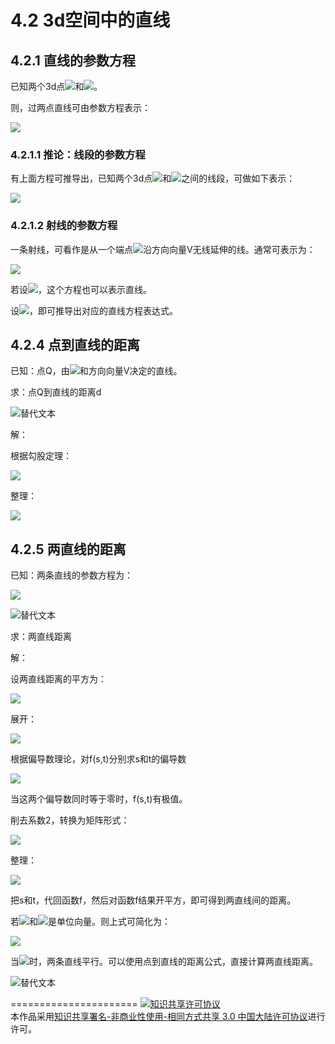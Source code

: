 # 4.2 3d空间中的直线

## 4.2.1 直线的参数方程

已知两个3d点<img src="http://latex.codecogs.com/gif.latex?{P_1} ">和<img src="http://latex.codecogs.com/gif.latex?{P_2} ">。

则，过两点直线可由参数方程表示：

<img src="http://latex.codecogs.com/gif.latex?$$P\left( t \right) = \left( {1 - t} \right){P_1} + t{P_2},t \in R$$">

### 4.2.1.1 推论：线段的参数方程

有上面方程可推导出，已知两个3d点<img src="http://latex.codecogs.com/gif.latex?{P_1} ">和<img src="http://latex.codecogs.com/gif.latex?{P_2} ">之间的线段，可做如下表示：

<img src="http://latex.codecogs.com/gif.latex? $$P\left( t \right) = \left( {1 - t} \right){P_1} + t{P_2},t \in \left[ {0,1} \right]$$">

### 4.2.1.2 射线的参数方程

一条射线，可看作是从一个端点<img src="http://latex.codecogs.com/gif.latex?{P_0} ">沿方向向量V无线延伸的线。通常可表示为：

<img src="http://latex.codecogs.com/gif.latex? 
$$P\left( t \right) = {P_0} + tV,t \geqslant 0$$">

若设<img src="http://latex.codecogs.com/gif.latex?$$t \in R$$">，这个方程也可以表示直线。

设<img src="http://latex.codecogs.com/gif.latex? $${P_0} = {P_1},V = {P_2} - {P_1}$$">，即可推导出对应的直线方程表达式。

## 4.2.4 点到直线的距离

已知：点Q，由<img src="http://latex.codecogs.com/gif.latex? {P_0}">和方向向量V决定的直线。

求：点Q到直线的距离d

![替代文本](pic/4-2-1.png "4-2-1.png")

解：

根据勾股定理：

<img src="http://latex.codecogs.com/gif.latex?$$\eqalign{
  & {d^2} = {\left( {Q - {P_0}} \right)^2} - {\left[ {{{\left( {Q - {P_0}} \right)}_\parallel }} \right]^2}  \cr 
  &  = {\left( {Q - {P_0}} \right)^2} - {\left[ {\frac{{\left( {Q - {P_0}} \right) \cdot V}}{{{V^2}}}V} \right]^2} \cr} $$ ">

整理：

<img src="http://latex.codecogs.com/gif.latex? 
$$d = \sqrt {{{\left( {Q - {P_0}} \right)}^2} - \frac{{{{\left[ {\left( {Q - {P_0}} \right) \cdot V} \right]}^2}}}{{{V^2}}}} $$">


## 4.2.5 两直线的距离

已知：两条直线的参数方程为：

<img src="http://latex.codecogs.com/gif.latex?\begin{gathered}
  P\left( s \right) = {P_0} + s{V_P} \hfill \\
  Q\left( t \right) = {Q_0} + t{V_Q} \hfill \\ 
\end{gathered}  ">

![替代文本](pic/4-2-2.png "4-2-2.png")

求：两直线距离

解：

设两直线距离的平方为：

<img src="http://latex.codecogs.com/gif.latex? 
$$f\left( {s,t} \right) = {\left| {P\left( s \right) - Q\left( t \right)} \right|^2}$$">

展开：

<img src="http://latex.codecogs.com/gif.latex?\begin{gathered}
  f\left( {s,t} \right) = P{\left( s \right)^2} + Q{\left( t \right)^2} - 2P\left( s \right) \cdot Q\left( t \right) \hfill \\
   = {\left( {{P_0} + s{V_P}} \right)^2} + {\left( {{Q_0} + t{V_Q}} \right)^2} - 2\left( {{P_0} + s{V_P}} \right) \cdot \left( {{Q_0} + t{V_Q}} \right) \hfill \\
   = {P_0}^2 + {s^2}{V_P}^2 + 2s{P_0} \cdot {V_P} + {Q_0}^2 + {t^2}{V_Q}^2 + 2t{V_Q} \cdot {Q_0} - 2{P_0} \cdot {Q_0} - 2s{V_P} \cdot {Q_0} - 2t{V_Q} \cdot {Q_0} - 2st{V_P} \cdot {V_Q} \hfill \\ 
\end{gathered} ">

根据偏导数理论，对f(s,t)分别求s和t的偏导数

<img src="http://latex.codecogs.com/gif.latex? \begin{gathered}
  \frac{{\partial f}}{{\partial s}} = 2s{V_P}^2 + 2{P_0} \cdot {V_P} - 2{V_P} \cdot {Q_0} - 2t{V_P} \cdot {V_Q} = 0 \hfill \\
  \frac{{\partial f}}{{\partial t}} = 2t{V_Q}^2 + 2{Q_0} \cdot {V_Q} - 2{V_Q} \cdot {P_0} - 2s{V_P} \cdot {V_Q} = 0 \hfill \\ 
\end{gathered} ">


当这两个偏导数同时等于零时，f(s,t)有极值。

削去系数2，转换为矩阵形式：

<img src="http://latex.codecogs.com/gif.latex? \left[ {\begin{array}{*{20}{c}}
  {{V_P}^2}&{ - {V_P} \cdot {V_Q}} \\ 
  { - {V_P} \cdot {V_Q}}&{{V_Q}^2} 
\end{array}} \right]\left[ {\begin{array}{*{20}{c}}
  s \\ 
  t 
\end{array}} \right] = \left[ {\begin{array}{*{20}{c}}
  {\left( {{Q_0} - {P_0}} \right) \cdot {V_P}} \\ 
  {\left( {{P_0} - {Q_0}} \right) \cdot {V_Q}} 
\end{array}} \right]">

整理：


<img src="http://latex.codecogs.com/gif.latex? \begin{gathered}
  \left[ {\begin{array}{*{20}{c}}
  s \\ 
  t 
\end{array}} \right] = {\left[ {\begin{array}{*{20}{c}}
  {{V_P}^2}&{ - {V_P} \cdot {V_Q}} \\ 
  { - {V_P} \cdot {V_Q}}&{{V_Q}^2} 
\end{array}} \right]^{ - 1}}\left[ {\begin{array}{*{20}{c}}
  {\left( {{Q_0} - {P_0}} \right) \cdot {V_P}} \\ 
  {\left( {{P_0} - {Q_0}} \right) \cdot {V_Q}} 
\end{array}} \right] \hfill \\
   = \frac{1}{{{V_P}^2{V_Q}^2 - {{\left( {{V_P} \cdot {V_Q}} \right)}^2}}}{\left[ {\begin{array}{*{20}{c}}
  {{V_Q}^2}&{ - {V_P} \cdot {V_Q}} \\ 
  { - {V_P} \cdot {V_Q}}&{{V_P}^2} 
\end{array}} \right]^{ - 1}}\left[ {\begin{array}{*{20}{c}}
  {\left( {{Q_0} - {P_0}} \right) \cdot {V_P}} \\ 
  {\left( {{P_0} - {Q_0}} \right) \cdot {V_Q}} 
\end{array}} \right] \hfill \\ 
\end{gathered} ">

把s和t，代回函数f，然后对函数f结果开平方，即可得到两直线间的距离。

若<img src="http://latex.codecogs.com/gif.latex? {V_P}">和<img src="http://latex.codecogs.com/gif.latex? {V_Q}">是单位向量。则上式可简化为：

<img src="http://latex.codecogs.com/gif.latex? 
\left[ {\begin{array}{*{20}{c}}
  s \\ 
  t 
\end{array}} \right] = \frac{1}{{1 - {{\left( {{V_P} \cdot {V_Q}} \right)}^2}}}{\left[ {\begin{array}{*{20}{c}}
  1&{ - {V_P} \cdot {V_Q}} \\ 
  { - {V_P} \cdot {V_Q}}&1 
\end{array}} \right]^{ - 1}}\left[ {\begin{array}{*{20}{c}}
  {\left( {{Q_0} - {P_0}} \right) \cdot {V_P}} \\ 
  {\left( {{P_0} - {Q_0}} \right) \cdot {V_Q}} 
\end{array}} \right]">

当<img src="http://latex.codecogs.com/gif.latex? {{V_P}^2{V_Q}^2 - {{\left( {{V_P} \cdot {V_Q}} \right)}^2}}=0">时，两条直线平行。可以使用点到直线的距离公式，直接计算两直线距离。

![替代文本](pic/4-2-3.png "4-2-3.png")

======================
<a rel="license" href="http://creativecommons.org/licenses/by-nc-sa/3.0/cn/"><img alt="知识共享许可协议" style="border-width:0" src="https://i.creativecommons.org/l/by-nc-sa/3.0/cn/88x31.png" /></a><br />本作品采用<a rel="license" href="http://creativecommons.org/licenses/by-nc-sa/3.0/cn/">知识共享署名-非商业性使用-相同方式共享 3.0 中国大陆许可协议</a>进行许可。